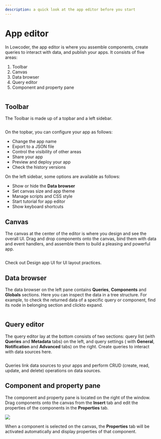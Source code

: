 ```yaml
---
description: a quick look at the app editor before you start
---
```


# App editor

In Lowcoder, the app editor is where you assemble components, create queries to interact with data, and publish your apps. It consists of five areas:

1. Toolbar
2. Canvas
3. Data browser
4. Query editor
5. Component and property pane

<figure><img src="../.gitbook/assets/image (24).png" alt=""><figcaption></figcaption></figure>

## Toolbar

The Toolbar is made up of a topbar and a left sidebar.

<figure><img src="../.gitbook/assets/image (27).png" alt=""><figcaption></figcaption></figure>

On the topbar, you can configure your app as follows:

* Change the app name
* Export to a JSON file
* Control the visibility of other areas
* Share your app
* Preview and deploy your app
* Check the history versions

On the left sidebar, some options are available as follows:

* Show or hide the **Data browser**
* Set canvas size and app theme
* Manage scripts and CSS style
* Start tutorial for app editor
* Show keyboard shortcuts

## Canvas

The canvas at the center of the editor is where you design and see the overall UI. Drag and drop components onto the canvas, bind them with data and event handlers, and assemble them to build a pleasing and powerful app.

<figure><img src="../.gitbook/assets/canvas.gif" alt=""><figcaption></figcaption></figure>

Check out Design app UI for UI layout practices.

## Data browser

The data browser on the left pane contains **Queries**, **Components** and **Globals** sections. Here you can inspect the data in a tree structure. For example, to check the returned data of a specific query or component, find its node in belonging section and click<img src="../.gitbook/assets/click1.png" alt="" data-size="line">to expand.

<figure><img src="../.gitbook/assets/data-browser.gif" alt=""><figcaption></figcaption></figure>

## Query editor

The query editor lay at the bottom consists of two sections: query list (with **Queries** and **Metadata** tabs) on the left, and query settings ( with **General**, **Notification** and **Advanced** tabs) on the right. Create queries to interact with data sources here.

<figure><img src="../.gitbook/assets/image (21).png" alt=""><figcaption></figcaption></figure>

Queries link data sources to your apps and perform CRUD (create, read, update, and delete) operations on data sources.

## Component and property pane

The component and property pane is located on the right of the window. Drag components onto the canvas from the **Insert** tab and edit the properties of the components in the **Properties** tab.

<img src="../.gitbook/assets/image (33).png" alt="" data-size="original">![](<../.gitbook/assets/image (4) (1).png>)

When a component is selected on the canvas, the **Properties** tab will be activated automatically and display properties of that component.
